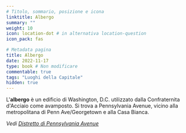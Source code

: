 ```yaml
---
# Titolo, sommario, posizione e icona
linktitle: Albergo
summary: ""
weight: 10
icon: location-dot # in alternativa location-question
icon_pack: fas

# Metadata pagina
title: Albergo
date: 2022-11-17
type: book # Non modificare
commentable: true
tags: "Luoghi della Capitale"
hidden: true
---
```


<div class="fo3">

L'**albergo** è un edificio di Washington, D.C. utilizzato dalla Confraternita d'Acciaio come avamposto. Si trova a Pennsylvania Avenue, vicino alla metropolitana di Penn Ave/Georgetown e alla Casa Bianca.

*Vedi [Distretto di Pennsylvania Avenue](../pennsylvania-avenue)*


</div>
